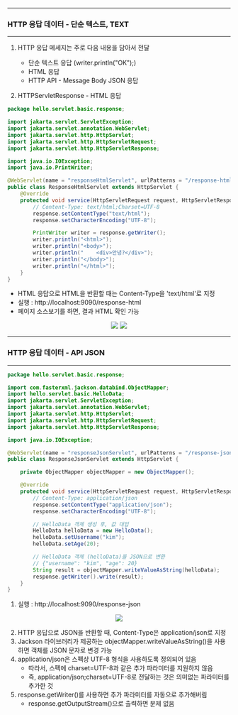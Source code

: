 -----
### HTTP 응답 데이터 - 단순 텍스트, TEXT
-----
1. HTTP 응답 메세지는 주로 다음 내용을 담아서 전달
   - 단순 텍스트 응답 (writer.println("OK");)
   - HTML 응답
   - HTTP API - Message Body JSON 응답

2. HTTPServletResponse - HTML 응답
```java
package hello.servlet.basic.response;

import jakarta.servlet.ServletException;
import jakarta.servlet.annotation.WebServlet;
import jakarta.servlet.http.HttpServlet;
import jakarta.servlet.http.HttpServletRequest;
import jakarta.servlet.http.HttpServletResponse;

import java.io.IOException;
import java.io.PrintWriter;

@WebServlet(name = "responseHtmlServlet", urlPatterns = "/response-html")
public class ResponseHtmlServlet extends HttpServlet {
    @Override
    protected void service(HttpServletRequest request, HttpServletResponse response) throws ServletException, IOException {
        // Content-Type: text/html;Charset=UTF-8
        response.setContentType("text/html");
        response.setCharacterEncoding("UTF-8");

        PrintWriter writer = response.getWriter();
        writer.println("<html>");
        writer.println("<body>");
        writer.println("    <div>안녕?</div>");
        writer.println("</body>");
        writer.println("</html>");
    }
}
```

  - HTML 응답으로 HTML을 반환할 때는 Content-Type을 'text/html'로 지정
  - 실행 : http://localhost:9090/response-html
  - 페이지 소스보기를 하면, 결과 HTML 확인 가능
<div align="center">
<img src="https://github.com/sooyounghan/Spring/assets/34672301/a97cecfc-b145-4fe4-8bc0-194da454589a">
<img src="https://github.com/sooyounghan/Spring/assets/34672301/fa0e2522-a8c4-4b33-a80e-9bbc4d97156e">
</div>

-----
### HTTP 응답 데이터 - API JSON
-----
```java
package hello.servlet.basic.response;

import com.fasterxml.jackson.databind.ObjectMapper;
import hello.servlet.basic.HelloData;
import jakarta.servlet.ServletException;
import jakarta.servlet.annotation.WebServlet;
import jakarta.servlet.http.HttpServlet;
import jakarta.servlet.http.HttpServletRequest;
import jakarta.servlet.http.HttpServletResponse;

import java.io.IOException;

@WebServlet(name = "responseJsonServlet", urlPatterns = "/response-json")
public class ResponseJsonServlet extends HttpServlet {

    private ObjectMapper objectMapper = new ObjectMapper();

    @Override
    protected void service(HttpServletRequest request, HttpServletResponse response) throws ServletException, IOException {
        // Content-Type: application/json
        response.setContentType("application/json");
        response.setCharacterEncoding("UTF-8");

        // HelloData 객체 생성 후, 값 대입
        HelloData helloData = new HelloData();
        helloData.setUsername("kim");
        helloData.setAge(20);

        // HelloData 객체 (helloData)을 JSON으로 변환
        // {"username": "kim", "age": 20}
        String result = objectMapper.writeValueAsString(helloData);
        response.getWriter().write(result);
    }
}
```
1. 실행 : http://localhost:9090/response-json
<div align="center">
<img src="https://github.com/sooyounghan/Spring/assets/34672301/c79c0f04-ddcf-4db6-a2d6-6035e7381dd5">
</div>

2. HTTP 응답으로 JSON을 반환할 때, Content-Type은 application/json로 지정
3. Jackson 라이브러리가 제공하는 objectMapper.writeValueAsString()을 사용하면 객체를 JSON 문자로 변경 가능
4. application/json은 스펙상 UTF-8 형식을 사용하도록 정의되어 있음
   - 따라서, 스펙에 charset=UTF-8과 같은 추가 파라미터를 지원하지 않음
   - 즉, application/json;charset=UTF-8로 전달하는 것은 의미없는 파라미터를 추가한 것
5. response.getWriter()를 사용하면 추가 파라미터를 자동으로 추가해버림
   - response.getOutputStream()으로 출력하면 문제 없음
   
